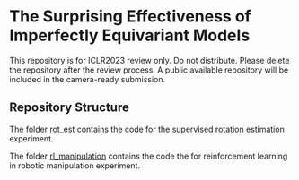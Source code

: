 # The Surprising Effectiveness of Imperfectly Equivariant Models

This repository is for ICLR2023 review only. Do not distribute. Please delete the repository after the review process. A public available repository will be included in the camera-ready submission.

## Repository Structure
The folder [rot_est](rot_est/README.md) contains the code for the supervised rotation estimation experiment.

The folder [rl_manipulation](rl_manipulation/README.md) contains the code the for reinforcement learning in robotic manipulation experiment.
